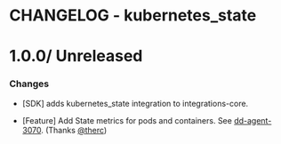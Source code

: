 # CHANGELOG - kubernetes_state

1.0.0/ Unreleased
==================

### Changes

* [SDK] adds kubernetes_state integration to integrations-core.

* [Feature] Add State metrics for pods and containers. See [dd-agent-3070](https://github.com/DataDog/dd-agent/issues/3070). (Thanks [@therc][])


[@therc]: https://github.com/therc
